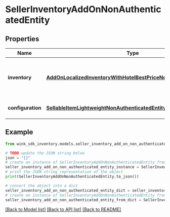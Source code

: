 # SellerInventoryAddOnNonAuthenticatedEntity


## Properties

Name | Type | Description | Notes
------------ | ------------- | ------------- | -------------
**inventory** | [**AddOnLocalizedInventoryWithHotelBestPriceNonAuthenticatedEntity**](AddOnLocalizedInventoryWithHotelBestPriceNonAuthenticatedEntity.md) | Property details along with the priced add-on record. | [optional] 
**configuration** | [**SellableItemLightweightNonAuthenticatedEntity**](SellableItemLightweightNonAuthenticatedEntity.md) | Identifier blocking record | [optional] 

## Example

```python
from wink_sdk_inventory.models.seller_inventory_add_on_non_authenticated_entity import SellerInventoryAddOnNonAuthenticatedEntity

# TODO update the JSON string below
json = "{}"
# create an instance of SellerInventoryAddOnNonAuthenticatedEntity from a JSON string
seller_inventory_add_on_non_authenticated_entity_instance = SellerInventoryAddOnNonAuthenticatedEntity.from_json(json)
# print the JSON string representation of the object
print(SellerInventoryAddOnNonAuthenticatedEntity.to_json())

# convert the object into a dict
seller_inventory_add_on_non_authenticated_entity_dict = seller_inventory_add_on_non_authenticated_entity_instance.to_dict()
# create an instance of SellerInventoryAddOnNonAuthenticatedEntity from a dict
seller_inventory_add_on_non_authenticated_entity_from_dict = SellerInventoryAddOnNonAuthenticatedEntity.from_dict(seller_inventory_add_on_non_authenticated_entity_dict)
```
[[Back to Model list]](../README.md#documentation-for-models) [[Back to API list]](../README.md#documentation-for-api-endpoints) [[Back to README]](../README.md)


